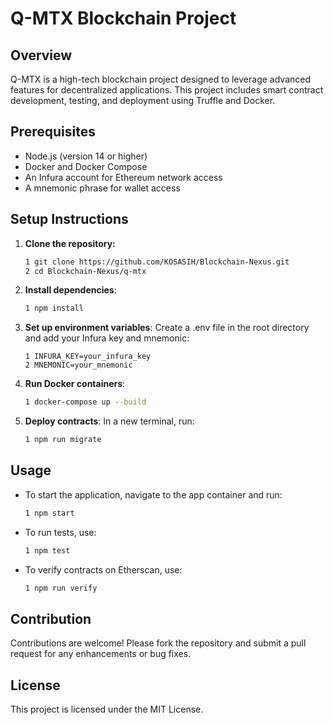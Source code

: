 
# Q-MTX Blockchain Project

## Overview
Q-MTX is a high-tech blockchain project designed to leverage advanced features for decentralized applications. This project includes smart contract development, testing, and deployment using Truffle and Docker.

## Prerequisites
- Node.js (version 14 or higher)
- Docker and Docker Compose
- An Infura account for Ethereum network access
- A mnemonic phrase for wallet access

## Setup Instructions

1. **Clone the repository:**
   ```bash
   1 git clone https://github.com/KOSASIH/Blockchain-Nexus.git
   2 cd Blockchain-Nexus/q-mtx
   ```

2. **Install dependencies**:

   ```bash
   1 npm install
   ```

3. **Set up environment variables**: Create a .env file in the root directory and add your Infura key and mnemonic:

   ```plaintext
   1 INFURA_KEY=your_infura_key
   2 MNEMONIC=your_mnemonic
   ```

4. **Run Docker containers**:

   ```bash
   1 docker-compose up --build
   ```

5. **Deploy contracts**: In a new terminal, run:

   ```bash
   1 npm run migrate
   ```

## Usage
- To start the application, navigate to the app container and run:

   ```bash
   1 npm start
   ```

- To run tests, use:

   ```bash
   1 npm test
   ```

- To verify contracts on Etherscan, use:

   ```bash
   1 npm run verify
   ```

## Contribution
Contributions are welcome! Please fork the repository and submit a pull request for any enhancements or bug fixes.

## License
This project is licensed under the MIT License.
